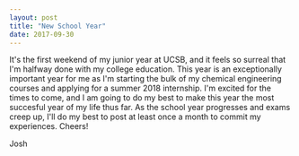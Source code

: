 ```yaml
---
layout: post
title: "New School Year"
date: 2017-09-30
---
```


It's the first weekend of my junior year at UCSB, and it feels so surreal that I'm halfway done with my college education. This year is an exceptionally important year for me as I'm starting the bulk of my chemical engineering courses and applying for a summer 2018 internship. I'm excited for the times to come, and I am going to do my best to make this year the most succesful year of my life thus far. As the school year progresses and exams creep up, I'll do my best to post at least once a month to commit my experiences. Cheers!

Josh
